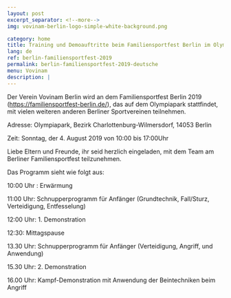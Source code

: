 ```yaml
---
layout: post
excerpt_separator: <!--more-->
img: vovinam-berlin-logo-simple-white-background.png

category: home
title: Training und Demoauftritte beim Familiensportfest Berlin im Olympiastadion Berlin.
lang: de
ref: berlin-familiensportfest-2019
permalink: berlin-familiensportfest-2019-deutsche
menu: Vovinam
description: |
---
```


Der Verein Vovinam Berlin wird an dem Familiensportfest Berlin 2019 (https://familiensportfest-berlin.de/), das auf dem Olympiapark stattfindet, mit vielen weiteren anderen Berliner Sportvereinen teilnehmen.

Adresse: Olympiapark, Bezirk Charlottenburg-Wilmersdorf, 14053 Berlin

Zeit: Sonntag, der 4. August 2019 von 10:00 bis 17:00Uhr

Liebe Eltern und Freunde, ihr seid herzlich eingeladen, mit dem Team am Berliner Familiensportfest teilzunehmen.

Das Programm sieht wie folgt aus:

10:00 Uhr : Erwärmung

11:00 Uhr: Schnupperprogramm für Anfänger (Grundtechnik, Fall/Sturz, Verteidigung, Entfesselung)

12:00 Uhr: 1. Demonstration

12:30: Mittagspause

13.30 Uhr: Schnupperprogramm für Anfänger
(Verteidigung, Angriff, und Anwendung)

15.30 Uhr: 2. Demonstration

16.00 Uhr: Kampf-Demonstration mit Anwendung der Beintechniken beim Angriff

<!--more-->
